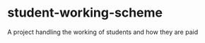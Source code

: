 student-working-scheme
======================

A project handling the working of students and how they are paid

